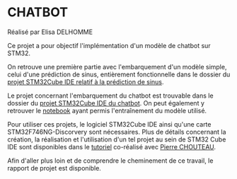 # CHATBOT

Réalisé par Elisa DELHOMME

Ce projet a pour objectif l'implémentation d'un modèle de chatbot sur STM32.

On retrouve une première partie avec l'embarquement d'un modèle simple, celui d'une prédiction de sinus, entièrement fonctionnelle dans le dossier du [projet STM32Cube IDE relatif à la prédiction de sinus](https://github.com/elisadelh/CHATBOT/tree/main/Premier%20test-%20pr%C3%A9diction%20de%20sinus/test-cubeai-from-cubemx_Sine_Model/test-cubeai-from-cubemx_Sine_Model).

Le projet concernant l'embarquement du chatbot est trouvable dans le dossier du [projet STM32Cube IDE  du chatbot](https://github.com/elisadelh/CHATBOT/tree/main/Chatbot%20embarqu%C3%A9/test-cubeai-from-cubemx).
On peut également y retrouver le [notebook](https://github.com/elisadelh/CHATBOT/blob/main/Chatbot%20embarqu%C3%A9/Chatbot_Tensorflow.ipynb) ayant permis l'entraînement du modèle utilisé.

Pour utiliser ces projets, le logiciel STM32Cube IDE ainsi qu'une carte STM32F746NG-Discorvery sont nécessaires. Plus de détails concernant la création,  la réalisation et l'utilisation d'un tel projet au sein de STM32 Cube IDE sont disponibles dans le [tutoriel](https://github.com/elisadelh/CHATBOT/blob/main/tutoriel_X-Cube_AI.pdf) co-réalisé avec [Pierre CHOUTEAU](https://github.com/PierreChouteau).

Afin d'aller plus loin et de comprendre le cheminement de ce travail, le rapport de projet est disponible.
